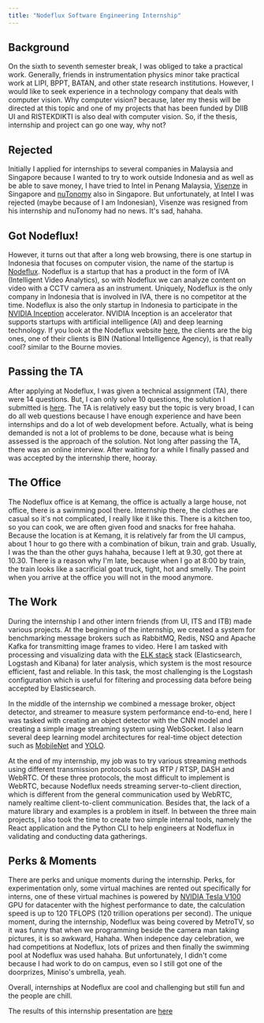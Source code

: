 ```yaml
---
title: "Nodeflux Software Engineering Internship"
---
```


## Background

On the sixth to seventh semester break, I was obliged to take a practical work. Generally, friends in instrumentation physics minor take practical work at LIPI, BPPT, BATAN, and other state research institutions. However, I would like to seek experience in a technology company that deals with computer vision. Why computer vision? because, later my thesis will be directed at this topic and one of my projects that has been funded by DIIB UI and RISTEKDIKTI is also deal with computer vision. So, if the thesis, internship and project can go one way, why not?

## Rejected

Initially I applied for internships to several companies in Malaysia and Singapore because I wanted to try to work outside Indonesia and as well as be able to save money, I have tried to Intel in Penang Malaysia, [Visenze](https://www.visenze.com/) in Singapore and [nuTonomy](https://www.nutonomy.com/) also in Singapore. But unfortunately, at Intel I was rejected (maybe because of I am Indonesian), Visenze was resigned from his internship and nuTonomy had no news. It's sad, hahaha.

## Got Nodeflux!

However, it turns out that after a long web browsing, there is one startup in Indonesia that focuses on computer vision, the name of the startup is [Nodeflux](https://nodeflux.io/). Nodeflux is a startup that has a product in the form of IVA (Intelligent Video Analytics), so with Nodeflux we can analyze content on video with a CCTV camera as an instrument. Uniquely, Nodeflux is the only company in Indonesia that is involved in IVA, there is no competitor at the time. Nodeflux is also the only startup in Indonesia to participate in the [NVIDIA Inception](https://www.nvidia.com/en-us/deep-learning-ai/startups/) accelerator. NVIDIA Inception is an accelerator that supports startups with artificial intelligence (AI) and deep learning technology. If you look at the Nodeflux website [here](https://nodeflux.io/), the clients are the big ones, one of their clients is BIN (National Intelligence Agency), is that really cool? similar to the Bourne movies.

## Passing the TA

After applying at Nodeflux, I was given a technical assignment (TA), there were 14 questions. But, I can only solve 10 questions, the solution I submitted is [here](https://github.com/eufat/nodeflux-ta). The TA is relatively easy but the topic is very broad, I can do all web questions because I have enough experience and have been internships and do a lot of web development before. Actually, what is being demanded is not a lot of problems to be done, because what is being assessed is the approach of the solution. Not long after passing the TA, there was an online interview. After waiting for a while I finally passed and was accepted by the internship there, hooray.

## The Office

The Nodeflux office is at Kemang, the office is actually a large house, not office, there is a swimming pool there. Internship there, the clothes are casual so it's not complicated, I really like it like this. There is a kitchen too, so you can cook, we are often given food and snacks for free hahaha. Because the location is at Kemang, it is relatively far from the UI campus, about 1 hour to go there with a combination of bikun, train and grab. Usually, I was the than the other guys hahaha, because I left at 9.30, got there at 10.30. There is a reason why I'm late, because when I go at 8:00 by train, the train looks like a sacrificial goat truck, tight, hot and smelly. The point when you arrive at the office you will not in the mood anymore.

## The Work

During the internship I and other intern friends (from UI, ITS and ITB) made various projects. At the beginning of the internship, we created a system for benchmarking message brokers such as RabbitMQ, Redis, NSQ and Apache Kafka for transmitting image frames to video. Here I am tasked with processing and visualizing data with the [ELK stack](https://www.elastic.co/elk-stack) stack (Elasticsearch, Logstash and Kibana) for later analysis, which system is the most resource efficient, fast and reliable. In this task, the most challenging is the Logstash configuration which is useful for filtering and processing data before being accepted by Elasticsearch.

In the middle of the internship we combined a message broker, object detector, and streamer to measure system performance end-to-end, here I was tasked with creating an object detector with the CNN model and creating a simple image streaming system using WebSocket. I also learn several deep learning model architectures for real-time object detection such as [MobileNet](https://arxiv.org/abs/1704.04861) and [YOLO](https://arxiv.org/abs/1506.02640).

At the end of my internship, my job was to try various streaming methods using different transmission protocols such as RTP / RTSP, DASH and WebRTC. Of these three protocols, the most difficult to implement is WebRTC, because Nodeflux needs streaming server-to-client direction, which is different from the general communication used by WebRTC, namely realtime client-to-client communication. Besides that, the lack of a mature library and examples is a problem in itself. In between the three main projects, I also took the time to create two simple internal tools, namely the React application and the Python CLI to help engineers at Nodeflux in validating and conducting data gatherings.

## Perks & Moments

There are perks and unique moments during the internship. Perks, for experimentation only, some virtual machines are rented out specifically for interns, one of these virtual machines is powered by [NVIDIA Tesla V100](https://www.nvidia.com/en-us/data-center/tesla-v100/) GPU for datacenter with the highest performance to date, the calculation speed is up to 120 TFLOPS (120 trillion operations per second). The unique moment, during the internship, Nodeflux was being covered by MetroTV, so it was funny that when we programming beside the camera man taking pictures, it is so awkward, Hahaha. When indepence day celebration, we had competitions at Nodeflux, lots of prizes and then finally the swimming pool at Nodeflux was used hahaha. But unfortunately, I didn't come because I had work to do on campus, even so I still got one of the doorprizes, Miniso's umbrella, yeah.

Overall, internships at Nodeflux are cool and challenging but still fun and the people are chill.

The results of this internship presentation are [here](/docs/presentation-kp.pdf)
